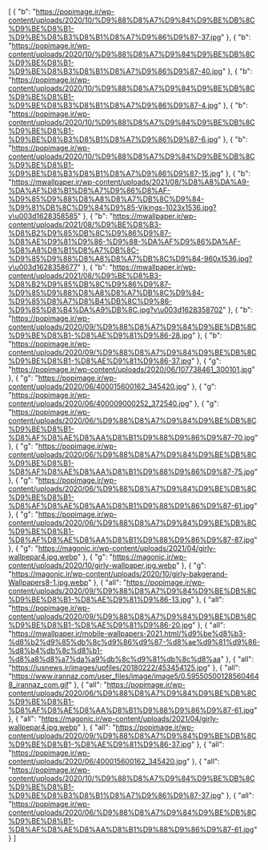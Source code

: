 [
  {
    "b": "https://popimage.ir/wp-content/uploads/2020/10/%D9%88%D8%A7%D9%84%D9%BE%DB%8C%D9%BE%D8%B1-%D9%BE%D8%B3%D8%B1%D8%A7%D9%86%D9%87-37.jpg"
  },
  {
    "b": "https://popimage.ir/wp-content/uploads/2020/10/%D9%88%D8%A7%D9%84%D9%BE%DB%8C%D9%BE%D8%B1-%D9%BE%D8%B3%D8%B1%D8%A7%D9%86%D9%87-40.jpg"
  },
  {
    "b": "https://popimage.ir/wp-content/uploads/2020/10/%D9%88%D8%A7%D9%84%D9%BE%DB%8C%D9%BE%D8%B1-%D9%BE%D8%B3%D8%B1%D8%A7%D9%86%D9%87-4.jpg"
  },
  {
    "b": "https://popimage.ir/wp-content/uploads/2020/10/%D9%88%D8%A7%D9%84%D9%BE%DB%8C%D9%BE%D8%B1-%D9%BE%D8%B3%D8%B1%D8%A7%D9%86%D9%87-6.jpg"
  },
  {
    "b": "https://popimage.ir/wp-content/uploads/2020/10/%D9%88%D8%A7%D9%84%D9%BE%DB%8C%D9%BE%D8%B1-%D9%BE%D8%B3%D8%B1%D8%A7%D9%86%D9%87-15.jpg"
  },
  {
    "b": "https://mwallpaper.ir/wp-content/uploads/2021/08/%D8%A8%DA%A9-%DA%AF%D8%B1%D8%A7%D9%86%D8%AF-%D9%85%D9%88%D8%A8%D8%A7%DB%8C%D9%84-%D9%81%DB%8C%D9%84%D9%85-Vikings-1023x1536.jpg?v\u003d1628358585"
  },
  {
    "b": "https://mwallpaper.ir/wp-content/uploads/2021/08/%D9%BE%D8%B3-%D8%B2%D9%85%DB%8C%D9%86%D9%87-%D8%AE%D9%81%D9%86-%D9%88-%DA%AF%D9%86%DA%AF-%D8%A8%D8%B1%D8%A7%DB%8C-%D9%85%D9%88%D8%A8%D8%A7%DB%8C%D9%84-960x1536.jpg?v\u003d1628358677"
  },
  {
    "b": "https://mwallpaper.ir/wp-content/uploads/2021/08/%D9%BE%D8%B3-%D8%B2%D9%85%DB%8C%D9%86%D9%87-%D9%85%D9%88%D8%A8%D8%A7%DB%8C%D9%84-%D9%85%D8%A7%D8%B4%DB%8C%D9%86-%D9%85%D8%B4%DA%A9%DB%8C.jpg?v\u003d1628358702"
  },
  {
    "b": "https://popimage.ir/wp-content/uploads/2020/09/%D9%88%D8%A7%D9%84%D9%BE%DB%8C%D9%BE%D8%B1-%D8%AE%D9%81%D9%86-28.jpg"
  },
  {
    "b": "https://popimage.ir/wp-content/uploads/2020/09/%D9%88%D8%A7%D9%84%D9%BE%DB%8C%D9%BE%D8%B1-%D8%AE%D9%81%D9%86-37.jpg"
  },
  {
    "g": "https://popimage.ir/wp-content/uploads/2020/06/107738461_300101.jpg"
  },
  {
    "g": "https://popimage.ir/wp-content/uploads/2020/06/400015600162_345420.jpg"
  },
  {
    "g": "https://popimage.ir/wp-content/uploads/2020/06/400009000252_372540.jpg"
  },
  {
    "g": "https://popimage.ir/wp-content/uploads/2020/06/%D9%88%D8%A7%D9%84%D9%BE%DB%8C%D9%BE%D8%B1-%D8%AF%D8%AE%D8%AA%D8%B1%D9%88%D9%86%D9%87-70.jpg"
  },
  {
    "g": "https://popimage.ir/wp-content/uploads/2020/06/%D9%88%D8%A7%D9%84%D9%BE%DB%8C%D9%BE%D8%B1-%D8%AF%D8%AE%D8%AA%D8%B1%D9%88%D9%86%D9%87-75.jpg"
  },
  {
    "g": "https://popimage.ir/wp-content/uploads/2020/06/%D9%88%D8%A7%D9%84%D9%BE%DB%8C%D9%BE%D8%B1-%D8%AF%D8%AE%D8%AA%D8%B1%D9%88%D9%86%D9%87-61.jpg"
  },
  {
    "g": "https://popimage.ir/wp-content/uploads/2020/06/%D9%88%D8%A7%D9%84%D9%BE%DB%8C%D9%BE%D8%B1-%D8%AF%D8%AE%D8%AA%D8%B1%D9%88%D9%86%D9%87-87.jpg"
  },
  {
    "g": "https://magonic.ir/wp-content/uploads/2021/04/girly-wallpepar4.jpg.webp"
  },
  {
    "g": "https://magonic.ir/wp-content/uploads/2020/10/girly-wallpaper.jpg.webp"
  },
  {
    "g": "https://magonic.ir/wp-content/uploads/2020/10/girly-bakgerand-Wallpapers8-1.jpg.webp"
  },
  {
    "all": "https://popimage.ir/wp-content/uploads/2020/09/%D9%88%D8%A7%D9%84%D9%BE%DB%8C%D9%BE%D8%B1-%D8%AE%D9%81%D9%86-13.jpg"
  },
  {
    "all": "https://popimage.ir/wp-content/uploads/2020/09/%D9%88%D8%A7%D9%84%D9%BE%DB%8C%D9%BE%D8%B1-%D8%AE%D9%81%D9%86-20.jpg"
  },
  {
    "all": "https://mwallpaper.ir/mobile-wallpapers-2021.html/%d9%be%d8%b3-%d8%b2%d9%85%db%8c%d9%86%d9%87-%d8%ae%d9%81%d9%86-%d8%b4%db%8c%d8%b1-%d8%a8%d8%a7%da%a9%db%8c%d9%81%db%8c%d8%aa"
  },
  {
    "all": "https://iusnews.ir/images/upfiles/20180222/453454125.jpg"
  },
  {
    "all": "https://www.irannaz.com/user_files/image/image5/0.595505001285604648_irannaz_com.gif"
  },
  {
    "all": "https://popimage.ir/wp-content/uploads/2020/06/%D9%88%D8%A7%D9%84%D9%BE%DB%8C%D9%BE%D8%B1-%D8%AF%D8%AE%D8%AA%D8%B1%D9%88%D9%86%D9%87-61.jpg"
  },
  {
    "all": "https://magonic.ir/wp-content/uploads/2021/04/girly-wallpepar4.jpg.webp"
  },
  {
    "all": "https://popimage.ir/wp-content/uploads/2020/09/%D9%88%D8%A7%D9%84%D9%BE%DB%8C%D9%BE%D8%B1-%D8%AE%D9%81%D9%86-37.jpg"
  },
  {
    "all": "https://popimage.ir/wp-content/uploads/2020/06/400015600162_345420.jpg"
  },
  {
    "all": "https://popimage.ir/wp-content/uploads/2020/10/%D9%88%D8%A7%D9%84%D9%BE%DB%8C%D9%BE%D8%B1-%D9%BE%D8%B3%D8%B1%D8%A7%D9%86%D9%87-37.jpg"
  },
  {
    "all": "https://popimage.ir/wp-content/uploads/2020/06/%D9%88%D8%A7%D9%84%D9%BE%DB%8C%D9%BE%D8%B1-%D8%AF%D8%AE%D8%AA%D8%B1%D9%88%D9%86%D9%87-61.jpg"
  }
]
